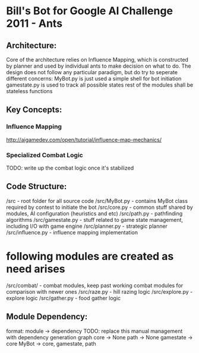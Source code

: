 Bill's Bot for Google AI Challenge 2011 - Ants
====================

Architecture:
--------------------
Core of the architecture relies on Influence Mapping, which is constructed by planner and used by individual ants to make decision on what to do.
The design does not follow any particular paradigm, but do try to seperate different concerns:
MyBot.py is just used a simple shell for bot initiation
gamestate.py is used to track all possible states
rest of the modules shall be stateless functions

Key Concepts:
--------------------
### Influence Mapping
http://aigamedev.com/open/tutorial/influence-map-mechanics/

### Specialized Combat Logic
TODO: write up the combat logic once it's stabilized

Code Structure:
--------------------
/src                - root folder for all source code
/src/MyBot.py       - contains MyBot class required by contest to initiate the bot
/src/core.py        - common stuff shared by modules, AI configuration (heuristics and etc)
/src/path.py        - pathfinding algorithms
/src/gamestate.py   - stuff related to game state management, including I/O with game engine
/src/planner.py     - strategic planner
/src/influence.py   - influence mapping implementation

# following modules are created as need arises
/src/combat/        - combat modules, keep past working combat modules for comparison with newer ones
/src/raze.py        - hill razing logic
/src/explore.py     - explore logic
/src/gather.py      - food gather logic

Module Dependency:
--------------------
format: module -> dependency
TODO: replace this manual management with dependency generation graph
core -> None
path -> None
gamestate -> core
MyBot -> core, gamestate, path
